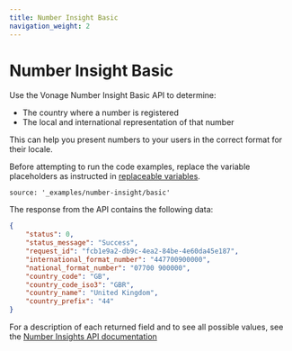 ```yaml
---
title: Number Insight Basic
navigation_weight: 2
---
```


# Number Insight Basic

Use the Vonage Number Insight Basic API to determine:

* The country where a number is registered
* The local and international representation of that number

This can help you present numbers to your users in the correct format for their locale.

Before attempting to run the code examples, replace the variable placeholders as instructed in [replaceable variables](/number-insight/code-snippets/before-you-begin#replaceable-variables).

```code_snippets
source: '_examples/number-insight/basic'
```

The response from the API contains the following data:

```json
{
    "status": 0,
    "status_message": "Success",
    "request_id": "fcb1e9a2-db9c-4ea2-84be-4e60da45e187",
    "international_format_number": "447700900000",
    "national_format_number": "07700 900000",
    "country_code": "GB",
    "country_code_iso3": "GBR",
    "country_name": "United Kingdom",
    "country_prefix": "44"
}
```

For a description of each returned field and to see all possible values, see the [Number Insights API documentation](/api/number-insight?expandResponses=true#response-getNumberInsightBasic)
